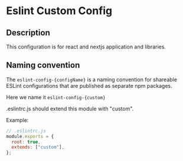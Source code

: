 # Eslint Custom Config

## Description

This configuration is for react and nextjs application and libraries.

## Naming convention

The `eslint-config-{configName}` is a naming convention for shareable ESLint configurations that are published as separate npm packages.

Here we name it `eslint-config-{custom}`

.eslintrc.js should extend this module with "custom".

Example:

```javascript
// .eslintrc.js
module.exports = {
  root: true,
  extends: ["custom"],
};
```
